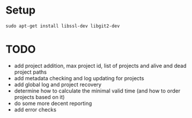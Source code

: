 # Setup

    sudo apt-get install libssl-dev libgit2-dev



# TODO

- add project addition, max project id, list of projects and alive and dead project paths
- add metadata checking and log updating for projects
- add global log and project recovery
- determine how to calculate the minimal valid time (and how to order projects based on it) 
- do some more decent reporting 
- add error checks
